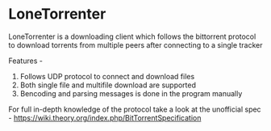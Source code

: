 # LoneTorrenter

LoneTorrenter is a downloading client which follows the bittorrent protocol to download
torrents from multiple peers after connecting to a single tracker

Features - 

1. Follows UDP protocol to connect and download files 
2. Both single file and multifile download are supported
3. Bencoding and parsing messages is done in the program manually

For full in-depth knowledge of the protocol take a look at the unofficial spec -
https://wiki.theory.org/index.php/BitTorrentSpecification
